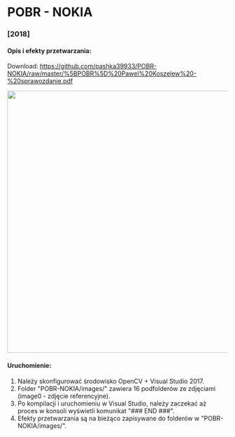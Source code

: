 # POBR - NOKIA
### [2018]

#### Opis i efekty przetwarzania:
Download: https://github.com/pashka39933/POBR-NOKIA/raw/master/%5BPOBR%5D%20Pawel%20Koszelew%20-%20sprawozdanie.pdf

<img src="https://user-images.githubusercontent.com/7419494/71853307-3ac23a80-30db-11ea-8b7b-df0c0367bd52.png" height="600">

#### Uruchomienie:
1. Należy skonfigurować środowisko OpenCV + Visual Studio 2017.
2. Folder "POBR-NOKIA/images/" zawiera 16 podfolderów ze zdjęciami (image0 - zdjęcie referencyjne).
3. Po kompilacji i uruchomieniu w Visual Studio, należy zaczekać aż proces w konsoli wyświetli komunikat "### END ###".
4. Efekty przetwarzania są na bieżąco zapisywane do folderów w "POBR-NOKIA/images/".

